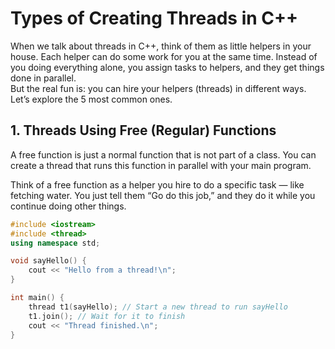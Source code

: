 # Types of Creating Threads in C++

When we talk about threads in C++, think of them as little helpers in your house. Each helper can do some work for you at the same time. Instead of you doing everything alone, you assign tasks to helpers, and they get things done in parallel.<br>
But the real fun is: you can hire your helpers (threads) in different ways. Let’s explore the 5 most common ones.

## 1. Threads Using Free (Regular) Functions
A free function is just a normal function that is not part of a class. You can create a thread that runs this function in parallel with your main program.

Think of a free function as a helper you hire to do a specific task — like fetching water. You just tell them “Go do this job,” and they do it while you continue doing other things.

```c++
#include <iostream>
#include <thread>
using namespace std;

void sayHello() {
    cout << "Hello from a thread!\n";
}

int main() {
    thread t1(sayHello); // Start a new thread to run sayHello
    t1.join(); // Wait for it to finish
    cout << "Thread finished.\n";
}
```
